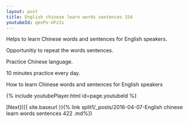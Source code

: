 ```yaml
---
layout: post
title: English chinese learn words sentences 154 
youtubeId: qesPv-UFzIs
---
```

 
 
Helps to learn Chinese words and sentences for English speakers.

Opportunitiy to repeat the words sentences. 

Practice Chinese language. 
 
10 minutes practice every day. 
 
How to learn Chinese words and sentences for English speakers 
 
{% include youtubePlayer.html id=page.youtubeId %}
 
 
[Next]({{ site.baseurl }}{% link  split1/_posts/2016-04-07-English chinese learn words sentences 422 .md%})
 
